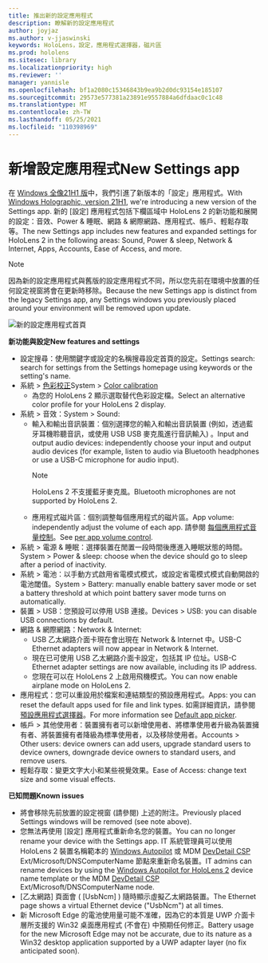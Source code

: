```yaml
---
title: 推出新的設定應用程式
description: 瞭解新的設定應用程式
author: joyjaz
ms.author: v-jjaswinski
keywords: HoloLens，設定，應用程式選擇器，磁片區
ms.prod: hololens
ms.sitesec: library
ms.localizationpriority: high
ms.reviewer: ''
manager: yannisle
ms.openlocfilehash: bf1a2080c15346843b9ea9b2d0dc93154e185107
ms.sourcegitcommit: 29573e577381a23891e9557884a6dfdaac0c1c48
ms.translationtype: MT
ms.contentlocale: zh-TW
ms.lasthandoff: 05/25/2021
ms.locfileid: "110398969"
---
```

# <a name="new-settings-app"></a><span data-ttu-id="e06e4-104">新增設定應用程式</span><span class="sxs-lookup"><span data-stu-id="e06e4-104">New Settings app</span></span>

<span data-ttu-id="e06e4-105">在 [Windows 全像21H1 版](hololens-release-notes.md#windows-holographic-version-21h1)中，我們引進了新版本的「設定」應用程式。</span><span class="sxs-lookup"><span data-stu-id="e06e4-105">With [Windows Holographic, version 21H1](hololens-release-notes.md#windows-holographic-version-21h1), we're introducing a new version of the Settings app.</span></span> <span data-ttu-id="e06e4-106">新的 [設定] 應用程式包括下欄區域中 HoloLens 2 的新功能和展開的設定：音效、Power & 睡眠、網路 & 網際網路、應用程式、帳戶、輕鬆存取等。</span><span class="sxs-lookup"><span data-stu-id="e06e4-106">The new Settings app includes new features and expanded settings for HoloLens 2 in the following areas: Sound, Power & sleep, Network & Internet, Apps, Accounts, Ease of Access, and more.</span></span>

> [!NOTE]
> <span data-ttu-id="e06e4-107">因為新的設定應用程式與舊版的設定應用程式不同，所以您先前在環境中放置的任何設定視窗將會在更新時移除。</span><span class="sxs-lookup"><span data-stu-id="e06e4-107">Because the new Settings app is distinct from the legacy Settings app, any Settings windows you previously placed around your environment will be removed upon update.</span></span>

![新的設定應用程式首頁](images/new-settings-app.png)

<span data-ttu-id="e06e4-109">**新功能與設定**</span><span class="sxs-lookup"><span data-stu-id="e06e4-109">**New features and settings**</span></span>
- <span data-ttu-id="e06e4-110">設定搜尋：使用關鍵字或設定的名稱搜尋設定首頁的設定。</span><span class="sxs-lookup"><span data-stu-id="e06e4-110">Settings search: search for settings from the Settings homepage using keywords or the setting's name.</span></span>
- <span data-ttu-id="e06e4-111">系統 > [色彩校正](hololens2-display.md#how-to-use-display-color-calibration)</span><span class="sxs-lookup"><span data-stu-id="e06e4-111">System > [Color calibration](hololens2-display.md#how-to-use-display-color-calibration)</span></span>
    - <span data-ttu-id="e06e4-112">為您的 HoloLens 2 顯示選取替代色彩設定檔。</span><span class="sxs-lookup"><span data-stu-id="e06e4-112">Select an alternative color profile for your HoloLens 2 display.</span></span>
- <span data-ttu-id="e06e4-113">系統 > 音效：</span><span class="sxs-lookup"><span data-stu-id="e06e4-113">System > Sound:</span></span>
  - <span data-ttu-id="e06e4-114">輸入和輸出音訊裝置：個別選擇您的輸入和輸出音訊裝置 (例如，透過藍牙耳機聆聽音訊，或使用 USB USB 麥克風進行音訊輸入) 。</span><span class="sxs-lookup"><span data-stu-id="e06e4-114">Input and output audio devices: independently choose your input and output audio devices (for example, listen to audio via Bluetooth headphones or use a USB-C microphone for audio input).</span></span>
    > [!NOTE]
    > <span data-ttu-id="e06e4-115">HoloLens 2 不支援藍牙麥克風。</span><span class="sxs-lookup"><span data-stu-id="e06e4-115">Bluetooth microphones are not supported by HoloLens 2.</span></span>
  - <span data-ttu-id="e06e4-116">應用程式磁片區：個別調整每個應用程式的磁片區。</span><span class="sxs-lookup"><span data-stu-id="e06e4-116">App volume: independently adjust the volume of each app.</span></span> <span data-ttu-id="e06e4-117">請參閱 [每個應用程式音量控制](holographic-home.md#per-app-volume-control)。</span><span class="sxs-lookup"><span data-stu-id="e06e4-117">See [per app volume control](holographic-home.md#per-app-volume-control).</span></span>
- <span data-ttu-id="e06e4-118">系統 > 電源 & 睡眠：選擇裝置在閒置一段時間後應進入睡眠狀態的時間。</span><span class="sxs-lookup"><span data-stu-id="e06e4-118">System > Power & sleep: choose when the device should go to sleep after a period of inactivity.</span></span>
- <span data-ttu-id="e06e4-119">系統 > 電池：以手動方式啟用省電模式模式，或設定省電模式模式自動開啟的電池閾值。</span><span class="sxs-lookup"><span data-stu-id="e06e4-119">System > Battery: manually enable battery saver mode or set a battery threshold at which point battery saver mode turns on automatically.</span></span>
- <span data-ttu-id="e06e4-120">裝置 > USB：您預設可以停用 USB 連接。</span><span class="sxs-lookup"><span data-stu-id="e06e4-120">Devices > USB: you can disable USB connections by default.</span></span>
- <span data-ttu-id="e06e4-121">網路 & 網際網路：</span><span class="sxs-lookup"><span data-stu-id="e06e4-121">Network & Internet:</span></span>
  - <span data-ttu-id="e06e4-122">USB 乙太網路介面卡現在會出現在 Network & Internet 中。</span><span class="sxs-lookup"><span data-stu-id="e06e4-122">USB-C Ethernet adapters will now appear in Network & Internet.</span></span>
  - <span data-ttu-id="e06e4-123">現在已可使用 USB 乙太網路介面卡設定，包括其 IP 位址。</span><span class="sxs-lookup"><span data-stu-id="e06e4-123">USB-C Ethernet adapter settings are now available, including its IP address.</span></span>
  - <span data-ttu-id="e06e4-124">您現在可以在 HoloLens 2 上啟用飛機模式。</span><span class="sxs-lookup"><span data-stu-id="e06e4-124">You can now enable airplane mode on HoloLens 2.</span></span>
- <span data-ttu-id="e06e4-125">應用程式：您可以重設用於檔案和連結類型的預設應用程式。</span><span class="sxs-lookup"><span data-stu-id="e06e4-125">Apps: you can reset the default apps used for file and link types.</span></span> <span data-ttu-id="e06e4-126">如需詳細資訊，請參閱 [預設應用程式選擇器](holographic-home.md#default-app-picker)。</span><span class="sxs-lookup"><span data-stu-id="e06e4-126">For more information see [Default app picker](holographic-home.md#default-app-picker).</span></span>
- <span data-ttu-id="e06e4-127">帳戶 > 其他使用者：裝置擁有者可以新增使用者、將標準使用者升級為裝置擁有者、將裝置擁有者降級為標準使用者，以及移除使用者。</span><span class="sxs-lookup"><span data-stu-id="e06e4-127">Accounts > Other users: device owners can add users, upgrade standard users to device owners, downgrade device owners to standard users, and remove users.</span></span>
- <span data-ttu-id="e06e4-128">輕鬆存取：變更文字大小和某些視覺效果。</span><span class="sxs-lookup"><span data-stu-id="e06e4-128">Ease of Access: change text size and some visual effects.</span></span>

<span data-ttu-id="e06e4-129">**已知問題**</span><span class="sxs-lookup"><span data-stu-id="e06e4-129">**Known issues**</span></span>
- <span data-ttu-id="e06e4-130">將會移除先前放置的設定視窗 (請參閱) 上述的附注。</span><span class="sxs-lookup"><span data-stu-id="e06e4-130">Previously placed Settings windows will be removed (see note above).</span></span>
- <span data-ttu-id="e06e4-131">您無法再使用 [設定] 應用程式重新命名您的裝置。</span><span class="sxs-lookup"><span data-stu-id="e06e4-131">You can no longer rename your device with the Settings app.</span></span> <span data-ttu-id="e06e4-132">IT 系統管理員可以使用 HoloLens 2 裝置名稱範本的 [Windows Autopilot](https://docs.microsoft.com/hololens/hololens2-autopilot) 或 MDM [DevDetail CSP](https://docs.microsoft.com/windows/client-management/mdm/devdetail-csp) Ext/Microsoft/DNSComputerName 節點來重新命名裝置。</span><span class="sxs-lookup"><span data-stu-id="e06e4-132">IT admins can rename devices by using the [Windows Autopilot for HoloLens 2](https://docs.microsoft.com/hololens/hololens2-autopilot) device name template or the MDM [DevDetail CSP](https://docs.microsoft.com/windows/client-management/mdm/devdetail-csp) Ext/Microsoft/DNSComputerName node.</span></span>
- <span data-ttu-id="e06e4-133">[乙太網路] 頁面會 ( [UsbNcm] ) 隨時顯示虛擬乙太網路裝置。</span><span class="sxs-lookup"><span data-stu-id="e06e4-133">The Ethernet page shows a virtual Ethernet device ("UsbNcm") at all times.</span></span>
- <span data-ttu-id="e06e4-134">新 Microsoft Edge 的電池使用量可能不准確，因為它的本質是 UWP 介面卡層所支援的 Win32 桌面應用程式 (不會在) 中預期任何修正。</span><span class="sxs-lookup"><span data-stu-id="e06e4-134">Battery usage for the new Microsoft Edge may not be accurate, due to its nature as a Win32 desktop application supported by a UWP adapter layer (no fix anticipated soon).</span></span>

